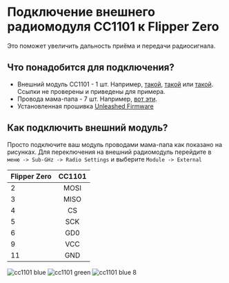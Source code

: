 # Подключение внешнего радиомодуля СС1101 к Flipper Zero
Это поможет увеличить дальность приёма и передачи радиосигнала.

## Что понадобится для подключения?
- Внешний модуль СС1101 - 1 шт. Например, [такой](https://aliexpress.ru/item/1005002074380868.html), [такой](https://aliexpress.ru/item/32853385011.html) или [такой](https://aliexpress.ru/item/1005004166793032.html). Ссылки не проверены и приведены для примера.
- Провода мама-папа - 7 шт. Например, [вот эти](https://aliexpress.ru/item/32216818220.html).
- Установленная прошивка [Unleashed Firmware](https://github.com/DarkFlippers/unleashed-firmware)

## Как подключить внешний модуль?
Просто подключите ваш модуль проводами мама-папа как показано на рисунках.
Для переключения на внешний радиомодуль перейдите в `меню -> Sub-GHz -> Radio Settings` и выберите `Module -> External`

| Flipper Zero  | СС1101        |
| ------------- |:-------------:| 
| 2 | MOSI | 
| 3 | MISO | 
| 4 | CS | 
| 5 | SCK | 
| 6 | GD0 | 
| 9 | VCC | 
| 11 | GND | 

![cc1101 blue](https://user-images.githubusercontent.com/10090793/216795803-31a787c6-a19b-4368-8fcb-68438207683b.png)
![cc1101 green](https://user-images.githubusercontent.com/10090793/216795805-93b9b2ee-085f-4f46-858c-2efcdfff2e2a.png)
![cc1101 blue 8](https://user-images.githubusercontent.com/10090793/216795737-65926863-372f-437b-8269-5b20ffd60751.png)

